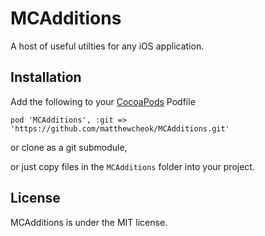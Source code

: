 MCAdditions
=====================

A host of useful utilties for any iOS application.

## Installation

Add the following to your [CocoaPods](http://cocoapods.org/) Podfile

    pod 'MCAdditions', :git => 'https://github.com/matthewcheok/MCAdditions.git'

or clone as a git submodule,

or just copy files in the ```MCAdditions``` folder into your project.

## License

MCAdditions is under the MIT license.
